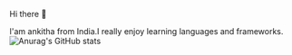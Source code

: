 Hi there 👋

I'am ankitha from India.I really enjoy learning languages and frameworks.
![Anurag's GitHub stats](https://github-readme-stats.vercel.app/api?username=anuraghazra&show_icons=true&theme=radical)
